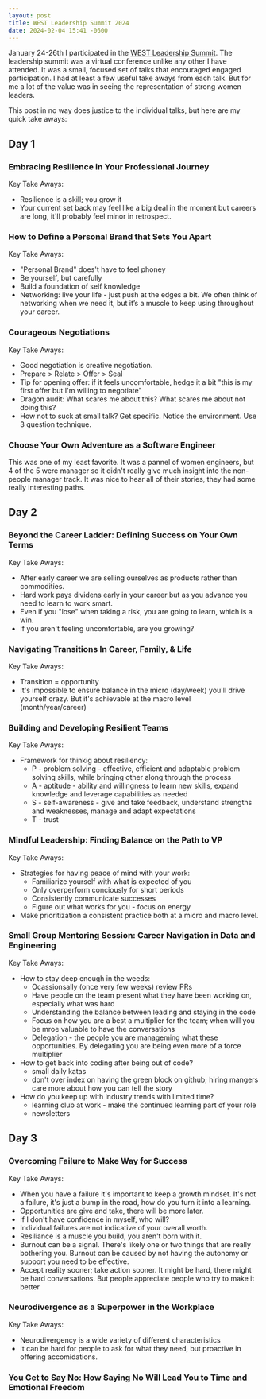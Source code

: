 ```yaml
---
layout: post
title: WEST Leadership Summit 2024
date: 2024-02-04 15:41 -0600
---
```

January 24-26th I participated in the [WEST Leadership Summit](https://2024westsummit.splashthat.com/). The leadership summit was a virtual conference unlike any other I have attended. It was a small, focused set of talks that encouraged engaged participation. I had at least a few useful take aways from each talk. But for me a lot of the value was in seeing the representation of strong women leaders.

This post in no way does justice to the individual talks, but here are my quick take aways:

## Day 1

### Embracing Resilience in Your Professional Journey

Key Take Aways:
* Resilience is a skill; you grow it
* Your current set back may feel like a big deal in the moment but careers are long, it'll probably feel minor in retrospect.

### How to Define a Personal Brand that Sets You Apart
Key Take Aways:
* "Personal Brand" does't have to feel phoney
* Be yourself, but carefully
* Build a foundation of self knowledge
* Networking: live your life - just push at the edges a bit. We often think of networking when we need it, but it’s a muscle to keep using throughout your career.

### Courageous Negotiations
Key Take Aways:
* Good negotiation is creative negotiation. 
* Prepare > Relate > Offer > Seal
* Tip for opening offer: if it feels uncomfortable, hedge it a bit "this is my first offer but I'm willing to negotiate"
* Dragon audit: What scares me about this? What scares me about not doing this?
* How not to suck at small talk? Get specific. Notice the environment. Use 3 question technique.

### Choose Your Own Adventure as a Software Engineer
This was one of my least favorite. It was a pannel of women engineers, but 4 of the 5 were manager so it didn't really give much insight into the non-people manager track. It was nice to hear all of their stories, they had some really interesting paths.

## Day 2

### Beyond the Career Ladder: Defining Success on Your Own Terms
Key Take Aways:
* After early career we are selling ourselves as products rather than commodities.
* Hard work pays dividens early in your career but as you advance you need to learn to work smart.
* Even if you "lose" when taking a risk, you are going to learn, which is a win.
* If you aren't feeling uncomfortable, are you growing?

### Navigating Transitions In Career, Family, & Life
Key Take Aways:
* Transition = opportunity
* It's impossible to ensure balance in the micro (day/week) you'll drive yourself crazy. But it's achievable at the macro level (month/year/career)

### Building and Developing Resilient Teams
Key Take Aways:
* Framework for thinkig about resiliency:
  * P - problem solving - effective, efficient and adaptable problem solving skills, while bringing other along through the process
  * A - aptitude - ability and willingness to learn new skills, expand knowledge and leverage capabilities as needed
  * S - self-awareness - give and take feedback, understand strengths and weaknesses, manage and adapt expectations
  * T - trust

### Mindful Leadership: Finding Balance on the Path to VP
Key Take Aways:
* Strategies for having peace of mind with your work:
  * Familiarize yourself with what is expected of you
  * Only overperform conciously for short periods
  * Consistently communicate successes
  * Figure out what works for you - focus on energy
* Make prioritization a consistent practice both at a micro and macro level.

### Small Group Mentoring Session: Career Navigation in Data and Engineering
Key Take Aways:
* How to stay deep enough in the weeds:
  * Ocassionsally (once very few weeks) review PRs
  * Have people on the team present what they have been working on, especially what was hard
  * Understanding the balance between leading and staying in the code
  * Focus on how you are a best a multiplier for the team; when will you be mroe valuable to have the conversations
  * Delegation  - the people you are manageming what these opportunities. By delegating you are being even more of a force multiplier
* How to get back into coding after being out of code?
  * small daily katas
  * don't over index on having the green block on github; hiring mangers care more about how you can tell the story
* How do you keep up with industry trends with limited time?
  * learning club at work - make the continued learning part of your role
  * newsletters

## Day 3

### Overcoming Failure to Make Way for Success
Key Take Aways:
* When you have a failure it's important to keep a growth mindset. It's not a failure, it's just a bump in the road, how do you turn it into a learning.
* Opportunities are give and take, there will be more later.
* If I don't have confidence in myself, who will?
* Individual failures are not indicative of your overall worth. 
* Resiliance is a muscle you build, you aren't born with it. 
* Burnout can be a signal. There's likely one or two things that are really bothering you. Burnout can be caused by not having the autonomy or support you need to be effective. 
* Accept reality sooner; take action sooner. It might be hard, there might be hard conversations. But people appreciate people who try to make it better

### Neurodivergence as a Superpower in the Workplace
Key Take Aways:
* Neurodivergency is a wide variety of different characteristics
* It can be hard for people to ask for what they need, but proactive in offering accomidations.

### You Get to Say No: How Saying No Will Lead You to Time and Emotional Freedom

